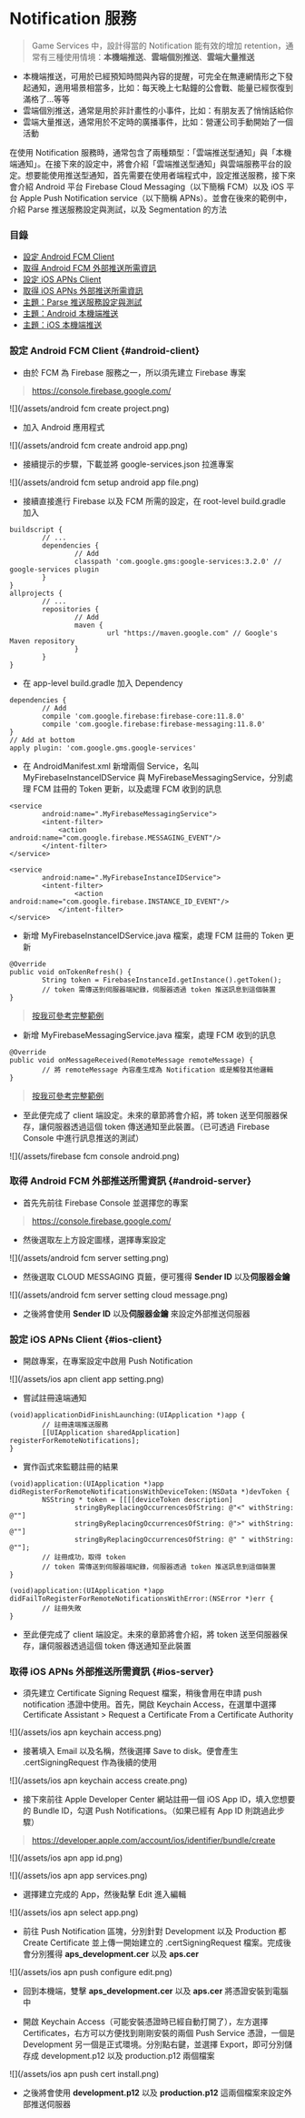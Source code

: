 # Notification 服務

> Game Services 中，設計得當的 Notification 能有效的增加 retention，通常有三種使用情境：**本機端推送**、**雲端個別推送**、**雲端大量推送**
* 本機端推送，可用於已經預知時間與內容的提醒，可完全在無連網情形之下發起通知，適用場景相當多，比如：每天晚上七點鐘的公會戰、能量已經恢復到滿格了...等等
* 雲端個別推送，通常是用於非計畫性的小事件，比如：有朋友丟了悄悄話給你
* 雲端大量推送，通常用於不定時的廣播事件，比如：營運公司手動開始了一個活動

在使用 Notification 服務時，通常包含了兩種類型：「雲端推送型通知」與「本機端通知」。在接下來的設定中，將會介紹「雲端推送型通知」與雲端服務平台的設定。想要能使用推送型通知，首先需要在使用者端程式中，設定推送服務，接下來會介紹 Android 平台 Firebase Cloud Messaging（以下簡稱 FCM）以及 iOS 平台 Apple Push Notification service（以下簡稱 APNs）。並會在後來的範例中，介紹 Parse 推送服務設定與測試，以及 Segmentation 的方法

### 目錄

* [設定 Android FCM Client](#android-client)
* [取得 Android FCM 外部推送所需資訊](#android-server)
* [設定 iOS APNs Client](#ios-client)
* [取得 iOS APNs 外部推送所需資訊](#ios-server)
* [主題：Parse 推送服務設定與測試](service-notification/parse-push-notification.md)
* [主題：Android 本機端推送](service-notification/android-notification-local.md)
* [主題：iOS 本機端推送](service-notification/ios-notification-local.md)

### 設定 Android FCM Client {#android-client}

* 由於 FCM 為 Firebase 服務之一，所以須先建立 Firebase 專案
> https://console.firebase.google.com/

![](/assets/android fcm create project.png)

* 加入 Android 應用程式

![](/assets/android fcm create android app.png)

* 接續提示的步驟，下載並將 google-services.json 拉進專案

![](/assets/android fcm setup android app file.png)

* 接續直接進行 Firebase 以及 FCM 所需的設定，在 root-level build.gradle 加入
```
buildscript {
        // ...
        dependencies {
                // Add
                classpath 'com.google.gms:google-services:3.2.0' // google-services plugin
        }
}
allprojects {
        // ...
        repositories {
                // Add
                maven {
                        url "https://maven.google.com" // Google's Maven repository
                }
        }
}
```

* 在 app-level build.gradle 加入 Dependency
```
dependencies {
        // Add
        compile 'com.google.firebase:firebase-core:11.8.0'
        compile 'com.google.firebase:firebase-messaging:11.8.0'
}
// Add at bottom
apply plugin: 'com.google.gms.google-services'
```

* 在 AndroidManifest.xml 新增兩個 Service，名叫 MyFirebaseInstanceIDService 與 MyFirebaseMessagingService，分別處理 FCM 註冊的 Token 更新，以及處理 FCM 收到的訊息
```
<service
        android:name=".MyFirebaseMessagingService">
        <intent-filter>
            <action android:name="com.google.firebase.MESSAGING_EVENT"/>
        </intent-filter>
</service>
```
```
<service
        android:name=".MyFirebaseInstanceIDService">
        <intent-filter>
                <action android:name="com.google.firebase.INSTANCE_ID_EVENT"/>
            </intent-filter>
</service>
```

* 新增 MyFirebaseInstanceIDService.java 檔案，處理 FCM 註冊的 Token 更新
```
@Override
public void onTokenRefresh() {
        String token = FirebaseInstanceId.getInstance().getToken();
        // token 需傳送到伺服器端紀錄，伺服器透過 token 推送訊息到這個裝置
}
```
> [按我可參考完整範例](https://github.com/firebase/quickstart-android/blob/master/messaging/app/src/main/java/com/google/firebase/quickstart/fcm/MyFirebaseInstanceIDService.java)

* 新增 MyFirebaseMessagingService.java 檔案，處理 FCM 收到的訊息
```    
@Override
public void onMessageReceived(RemoteMessage remoteMessage) {
        // 將 remoteMessage 內容產生成為 Notification 或是觸發其他邏輯
}
```
> [按我可參考完整範例](https://github.com/firebase/quickstart-android/blob/master/messaging/app/src/main/java/com/google/firebase/quickstart/fcm/MyFirebaseMessagingService.java)

* 至此便完成了 client 端設定。未來的章節將會介紹，將 token 送至伺服器保存，讓伺服器透過這個 token 傳送通知至此裝置。（已可透過 Firebase Console 中進行訊息推送的測試）

![](/assets/firebase fcm console android.png)

### 取得 Android FCM 外部推送所需資訊 {#android-server}

* 首先先前往 Firebase Console 並選擇您的專案
> https://console.firebase.google.com/

* 然後選取左上方設定圖樣，選擇專案設定

![](/assets/android fcm server setting.png)

* 然後選取 CLOUD MESSAGING 頁籤，便可獲得 **Sender ID** 以及**伺服器金鑰**

![](/assets/android fcm server setting cloud message.png)

* 之後將會使用 **Sender ID** 以及**伺服器金鑰** 來設定外部推送伺服器

### 設定 iOS APNs Client {#ios-client}

* 開啟專案，在專案設定中啟用 Push Notification

![](/assets/ios apn client app setting.png)

* 嘗試註冊遠端通知
```
(void)applicationDidFinishLaunching:(UIApplication *)app {
        // 註冊遠端推送服務
        [[UIApplication sharedApplication] registerForRemoteNotifications];
}
```

* 實作函式來監聽註冊的結果
```
(void)application:(UIApplication *)app didRegisterForRemoteNotificationsWithDeviceToken:(NSData *)devToken {
        NSString * token = [[[[deviceToken description]
                stringByReplacingOccurrencesOfString: @"<" withString: @""]
                stringByReplacingOccurrencesOfString: @">" withString: @""]
                stringByReplacingOccurrencesOfString: @" " withString: @""];
        // 註冊成功，取得 token
        // token 需傳送到伺服器端紀錄，伺服器透過 token 推送訊息到這個裝置
}
```
```
(void)application:(UIApplication *)app didFailToRegisterForRemoteNotificationsWithError:(NSError *)err {
        // 註冊失敗
}
```

* 至此便完成了 client 端設定。未來的章節將會介紹，將 token 送至伺服器保存，讓伺服器透過這個 token 傳送通知至此裝置

### 取得 iOS APNs 外部推送所需資訊 {#ios-server}

* 須先建立 Certificate Signing Request 檔案，稍後會用在申請 push notification 憑證中使用。首先，開啟 Keychain Access，在選單中選擇 Certificate Assistant > Request a Certificate From a Certificate Authority

![](/assets/ios apn keychain access.png)

* 接著填入 Email 以及名稱，然後選擇 Save to disk。便會產生 .certSigningRequest 作為後續的使用

![](/assets/ios apn keychain access create.png)

* 接下來前往 Apple Developer Center 網站註冊一個 iOS App ID，填入您想要的 Bundle ID，勾選 Push Notifications。（如果已經有 App ID 則跳過此步驟）
> https://developer.apple.com/account/ios/identifier/bundle/create

![](/assets/ios apn app id.png)

![](/assets/ios apn app services.png)

* 選擇建立完成的 App，然後點擊 Edit 進入編輯

![](/assets/ios apn select app.png)

* 前往 Push Notification 區塊，分別針對 Development 以及 Production 都 Create Certificate 並上傳一開始建立的 .certSigningRequest 檔案。完成後會分別獲得 **aps_development.cer** 以及 **aps.cer**

![](/assets/ios apn push configure edit.png)

* 回到本機端，雙擊 **aps_development.cer** 以及 **aps.cer** 將憑證安裝到電腦中

* 開啟 Keychain Access（可能安裝憑證時已經自動打開了），左方選擇 Certificates，右方可以方便找到剛剛安裝的兩個 Push Service 憑證，一個是 Development 另一個是正式環境。分別點右鍵，並選擇 Export，即可分別儲存成 development.p12 以及 production.p12 兩個檔案

![](/assets/ios apn push cert install.png)

* 之後將會使用 **development.p12** 以及 **production.p12** 這兩個檔案來設定外部推送伺服器